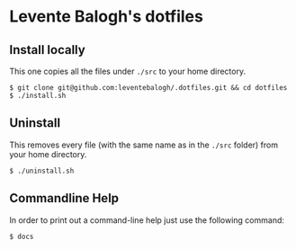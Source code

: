 # Levente Balogh's dotfiles

## Install locally
This one copies all the files under `./src` to your home directory.
```
$ git clone git@github.com:leventebalogh/.dotfiles.git && cd dotfiles
$ ./install.sh
```

## Uninstall
This removes every file (with the same name as in the `./src` folder) from your home directory.
```
$ ./uninstall.sh
```

## Commandline Help
In order to print out a command-line help just use the following command:
```
$ docs
```
